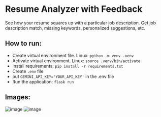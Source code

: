 # Resume Analyzer with Feedback
See how your resume squares up with a particular job description. Get job description match, missing keywords, personalized suggestions, etc.
## How to run:
- Create virtual environment file. Linux: `python -m venv .venv`
- Activate virtual environment. Linux: `source .venv/bin/activate`
- Install requirements: `pip install -r requirements.txt`
- Create `.env` file
- put `GEMINI_API_KEY='YOUR_API_KEY'` in the .env file
- Run the application: `flask run`
## Images:
![image](https://github.com/user-attachments/assets/bec83592-4b66-42bb-888b-d1fb4a9770db)
![image](https://github.com/user-attachments/assets/7937aa2a-57b3-4359-91fb-417dcc6bf554)
